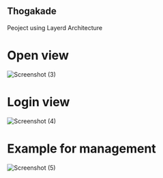 ## Thogakade
Peoject using Layerd Architecture 

# Open view

![Screenshot (3)](https://user-images.githubusercontent.com/97569773/197918935-806ffb74-6d72-4a8c-a602-82b0d49b9a59.png)

# Login view

![Screenshot (4)](https://user-images.githubusercontent.com/97569773/197918968-3136f9d4-c9d3-4e5b-b3d1-a4b60340415c.png)

# Example for management


![Screenshot (5)](https://user-images.githubusercontent.com/97569773/197919094-a46283f9-0270-4284-b886-e4d3122c3ad4.png)

